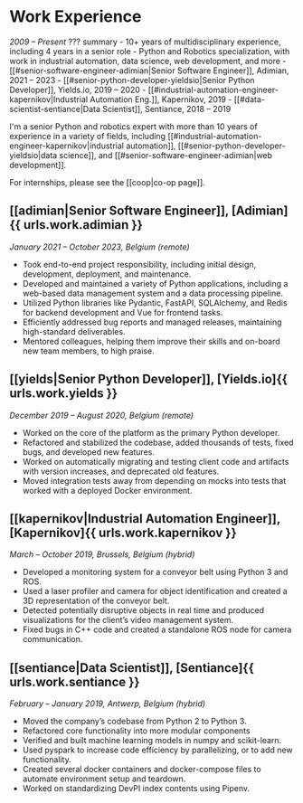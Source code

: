 # Work Experience
_2009 &ndash; Present_
??? summary
    - 10+ years of multidisciplinary experience, including 4 years in a senior role
    - Python and Robotics specialization, with work in industrial automation, data science, web development, and more
    - [[#senior-software-engineer-adimian|Senior Software Engineer]], Adimian, 2021 &ndash; 2023
    - [[#senior-python-developer-yieldsio|Senior Python Developer]], Yields.io, 2019 &ndash; 2020
    - [[#industrial-automation-engineer-kapernikov|Industrial Automation Eng.]], Kapernikov, 2019
    - [[#data-scientist-sentiance|Data Scientist]], Sentiance, 2018 &ndash; 2019

I'm a senior Python and robotics expert with more than 10 years of experience in a variety of fields, including
[[#industrial-automation-engineer-kapernikov|industrial automation]],
[[#senior-python-developer-yieldsio|data science]],
and [[#senior-software-engineer-adimian|web development]].

For internships, please see the [[coop|co-op page]].

## [[adimian|Senior Software Engineer]], [Adimian]{{ urls.work.adimian }}
_January 2021 &ndash; October 2023, Belgium (remote)_

- Took end-to-end project responsibility, including initial design, development, deployment, and maintenance.
- Developed and maintained a variety of Python applications, including a web-based data management system and a data processing pipeline.
- Utilized Python libraries like Pydantic, FastAPI, SQLAlchemy, and Redis for backend development and Vue for frontend tasks.
- Efficiently addressed bug reports and managed releases, maintaining high-standard deliverables.
- Mentored colleagues, helping them improve their skills and on-board new team members, to high praise.

## [[yields|Senior Python Developer]], [Yields.io]{{ urls.work.yields }}
_December 2019 &ndash; August 2020, Belgium (remote)_

- Worked on the core of the platform as the primary Python developer.
- Refactored and stabilized the codebase, added thousands of tests, fixed bugs, and developed new features.
- Worked on automatically migrating and testing client code and artifacts with version increases, and deprecated old features.
- Moved integration tests away from depending on mocks into tests that worked with a deployed Docker environment.

## [[kapernikov|Industrial Automation Engineer]], [Kapernikov]{{ urls.work.kapernikov }}
_March &ndash; October 2019, Brussels, Belgium (hybrid)_

- Developed a monitoring system for a conveyor belt using Python 3 and ROS.
- Used a laser profiler and camera for object identification and created a 3D representation of the conveyor belt.
- Detected potentially disruptive objects in real time and produced visualizations for the client’s video management system.
- Fixed bugs in C++ code and created a standalone ROS node for camera communication.

## [[sentiance|Data Scientist]], [Sentiance]{{ urls.work.sentiance }}
_February &ndash; January 2019, Antwerp, Belgium (hybrid)_

- Moved the company’s codebase from Python 2 to Python 3.
- Refactored core functionality into more modular components
- Verified and built machine learning models in numpy and scikit-learn.
- Used pyspark to increase code efficiency by parallelizing, or to add new functionality.
- Created several docker containers and docker-compose files to automate environment setup and teardown.
- Worked on standardizing DevPI index contents using Pipenv.
